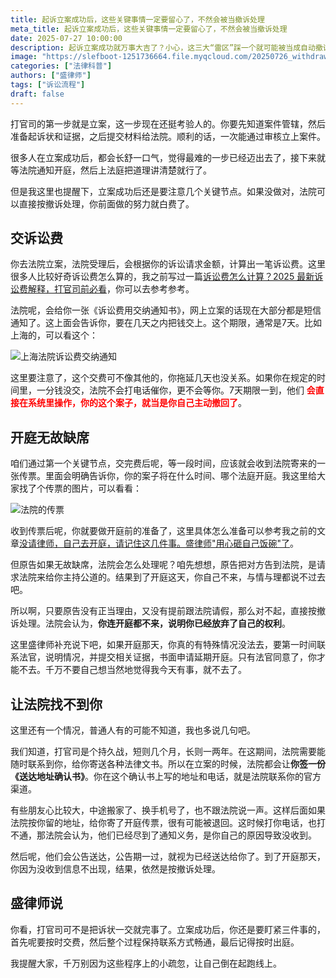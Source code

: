 ```yaml
---
title: 起诉立案成功后，这些关键事情一定要留心了，不然会被当撤诉处理
meta_title: 起诉立案成功后，这些关键事情一定要留心了，不然会被当撤诉处理
date: 2025-07-27 10:00:00
description: 起诉立案成功就万事大吉了？小心，这三大“雷区”踩一个就可能被当成自动撤诉！盛律师为您详细解读立案后的关键注意事项：1. 未在7天内按时交纳诉讼费；2. 作为原告无故缺席开庭；3. 更换地址或电话后未及时通知法院，导致联系不上。本文将教您如何避免这些致命的程序性错误，确保您的案件顺利进行，别让之前的努力功亏一篑。
image: "https://slefboot-1251736664.file.myqcloud.com/20250726_withdrawal_cover.webp"
categories: ["法律科普"]
authors: ["盛律师"]
tags: ["诉讼流程"]
draft: false
---
```


打官司的第一步就是立案，这一步现在还挺考验人的。你要先知道案件管辖，然后准备起诉状和证据，之后提交材料给法院。顺利的话，一次能通过审核立上案件。

很多人在立案成功后，都会长舒一口气，觉得最难的一步已经迈出去了，接下来就等法院通知开庭，然后上法庭把道理讲清楚就行了。

但是我这里也提醒下，立案成功后还是要注意几个关键节点。如果没做对，法院可以直接按撤诉处理，你前面做的努力就白费了。

## 交诉讼费

你去法院立案，法院受理后，会根据你的诉讼请求金额，计算出一笔诉讼费。这里很多人比较好奇诉讼费怎么算的，我之前写过一篇[诉讼费怎么计算？2025 最新诉讼费解释，打官司前必看](https://shenglvshi.cn/litigation_costs)，你可以去参考参考。

法院呢，会给你一张《诉讼费用交纳通知书》，网上立案的话现在大部分都是短信通知了。这上面会告诉你，要在几天之内把钱交上。这个期限，通常是7天。比如上海的，可以看这个：

![上海法院诉讼费交纳通知](https://slefboot-1251736664.file.myqcloud.com/20250726_withdrawal_shanghai.webp)

这里要注意了，这个交费可不像其他的，你拖延几天也没关系。如果你在规定的时间里，一分钱没交，法院不会打电话催你，更不会等你。7天期限一到，他们 **<span style="color: red;">会直接在系统里操作，你的这个案子，就当是你自己主动撤回了</span>**。

## 开庭无故缺席

咱们通过第一个关键节点，交完费后呢，等一段时间，应该就会收到法院寄来的一张传票。里面会明确告诉你，你的案子将在什么时间、哪个法庭开庭。我这里给大家找了个传票的图片，可以看看：

![法院的传票](https://slefboot-1251736664.file.myqcloud.com/20250726_withdrawal_chuanpiao.webp)

收到传票后呢，你就要做开庭前的准备了，这里具体怎么准备可以参考我之前的文章[没请律师，自己去开庭，请记住这几件事。盛律师"用心砸自己饭碗"了](https://shenglvshi.cn/appear_in_court)。

但原告如果无故缺席，法院会怎么处理呢？咱先想想，原告把对方告到法院，是请求法院来给你主持公道的。结果到了开庭这天，你自己不来，与情与理都说不过去吧。

所以啊，只要原告没有正当理由，又没有提前跟法院请假，那么对不起，直接按撤诉处理。法院会认为，**你连开庭都不来，说明你已经放弃了自己的权利**。

这里盛律师补充说下吧，如果开庭那天，你真的有特殊情况没法去，要第一时间联系法官，说明情况，并提交相关证据，书面申请延期开庭。只有法官同意了，你才能不去。千万不要自己想当然地觉得我今天有事，就不去了。

## 让法院找不到你

这里还有一个情况，普通人有的可能不知道，我也多说几句吧。

我们知道，打官司是个持久战，短则几个月，长则一两年。在这期间，法院需要能随时联系到你，给你寄送各种法律文书。所以在立案的时候，法院都会让**你签一份《送达地址确认书》**。你在这个确认书上写的地址和电话，就是法院联系你的官方渠道。

有些朋友心比较大，中途搬家了、换手机号了，也不跟法院说一声。这样后面如果法院按你留的地址，给你寄了开庭传票，很有可能被退回。这时候打你电话，也打不通，那法院会认为，他们已经尽到了通知义务，是你自己的原因导致没收到。

然后呢，他们会公告送达，公告期一过，就视为已经送达给你了。到了开庭那天，你因为没收到信息不出现，结果，依然是按撤诉处理。

## 盛律师说

你看，打官司可不是把诉状一交就完事了。立案成功后，你还是要盯紧三件事的，首先呢要按时交费，然后整个过程保持联系方式畅通，最后记得按时出庭。

我提醒大家，千万别因为这些程序上的小疏忽，让自己倒在起跑线上。